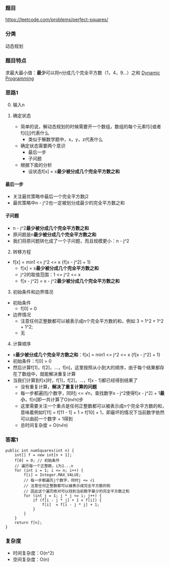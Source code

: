 ### 题目
https://leetcode.com/problems/perfect-squares/

### 分类
动态规划

### 题目特点
求最大最小值：**最少**可以将n分成几个完全平方数（1，4，9...）之和 [Dynamic Programming](https://github.com/HolmesJJ/CS2040S-Data-Structures-and-Algorithms/wiki/Dynamic-Programming)

### 思路1
0. 输入n

1. 确定状态
    * 简单的说，解动态规划的时候需要开一个数组，数组的每个元素f[i]或者f[i][j]代表什么
        * 类似于解数学题中，x，y，z代表什么  
    * 确定状态需要两个意识
        * 最后一步
        * 子问题
    * 根据下面的分析
        * 设状态f[x] = x**最少被分成几个完全平方数之和**

#### 最后一步
* 关注最优策略中最后一个完全平方数j2
* 最优策略中n - j^2也一定被划分成最少的完全平方数之和

#### 子问题
* n - j^2**最少被分成几个完全平方数之和**
* 原问题是n**最少被分成几个完全平方数之和**
* 我们将原问题转化成了一个子问题，而且规模更小：n - j^2

2. 转移方程
* f[x] = min1 <= j^2 <= x {f[x - j^2] + 1}
    * f[x] = x**最少被分成几个完全平方数之和**
    * j^2的取值范围：1 <= j^2 <= x
    * f[x - j^2] = x - j^2**最少被分成几个完全平方数之和**

3. 初始条件和边界情况
* 初始条件
    * f[0] = 0
* 边界情况
    * 注意任何正整数都可以被表示成n个完全平方数的和，例如 3 = 1^2 + 1^2 + 1^2;
    * 无

4. 计算顺序
* x**最少被分成几个完全平方数之和**：f[x] = min1 <= j^2 <= x {f[x - j^2] + 1}
* 初始条件：f[0] = 0
* 然后计算f[1]，f[2]，...，f[n]，这里按照从小到大的顺序，由于每个结果都存在了数组中，就能解决重复计算
* 当我们计算到f[x]时，f[1]，f[2]，...，f[x - 1]都已经得到结果了
    * 没有重复计算，**解决了重复计算的问题**
    * 每一步都遍历j个数字，同时j <= √n，查找数字x - j^2使得f[x - j^2] + 1**最小**，f[n]即一共计算了O(n√n)步
    * 这里需要关注一个重点是任何正整数都可以被表示成n个完全平方数的和，意味着例如f[11] = f[11 - 1] + 1 = f[10] + 1，即最坏的情况下当前数字依然可以由前一个数字 + 1得到
    * 总时间复杂度 = O(n√n)

### 答案1
```
public int numSquares(int n) {
    int[] f = new int[n + 1];
    f[0] = 0; // 初始条件
    // 遍历每一个正整数，i为1...n
    for (int i = 1; i <= n; i++) {
        f[i] = Integer.MAX_VALUE;
        // 每一步都遍历j个数字，同时j <= √i
        // 注意任何正整数都可以被表示成完全平方数的和
        // 因此这个遍历绝对可以找到当前数字最少的完全平方数之和
        for (int j = 1; j * j <= i; j++) {
            if (f[i - j * j] + 1 < f[i]) {
                f[i]  = f[i - j * j] + 1;
            }
        }
    }
    return f[n];
}
```

### 复杂度
* 时间复杂度：O(n^2)
* 空间复杂度：O(n)
